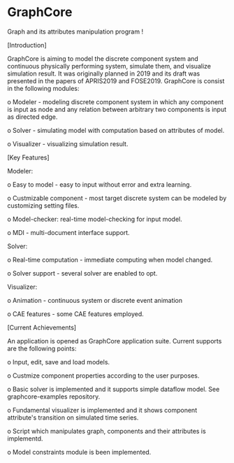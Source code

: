 # GraphCore
Graph and its attributes manipulation program !

[Introduction]

GraphCore is aiming to model the discrete component system and continuous physically performing system, simulate them, and visualize simulation result.
It was originally planned in 2019 and its draft was presented in the papers of APRIS2019 and FOSE2019.
GraphCore is consist in the following modules:

  o Modeler - modeling discrete component system in which any component is input as node and any relation between arbitrary two components is input as directed edge.
  
  o Solver - simulating model with computation based on attributes of model.
  
  o Visualizer - visualizing simulation result.

[Key Features]

Modeler:

  o Easy to model - easy to input without error and extra learning.
  
  o Custmizable component - most target discrete system can be modeled by customizing setting files.
  
  o Model-checker: real-time model-checking for input model.
  
  o MDI - multi-document interface support.

Solver:

  o Real-time computation - immediate computing when model changed.
  
  o Solver support - several solver are enabled to opt.
  
Visualizer:

  o Animation - continuous system or discrete event animation
  
  o CAE features - some CAE features employed.

[Current Achievements]

An application is opened as GraphCore application suite. Current supports are the following points:

  o Input, edit, save and load models.
  
  o Custmize component properties according to the user purposes.
  
  o Basic solver is implemented and it supports simple dataflow model. See graphcore-examples repository.

  o Fundamental visualizer is implemented and it shows component attribute's transition on simulated time series.
  
  o Script which manipulates graph, components and their attributes is implementd.
  
  o Model constraints module is been implemented.
